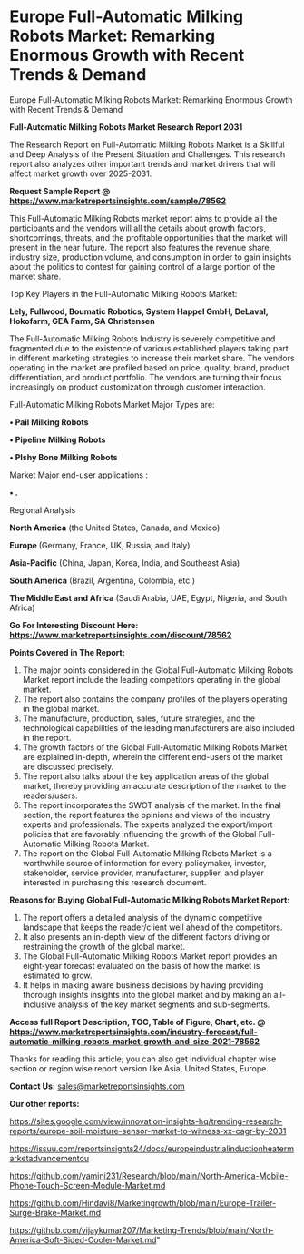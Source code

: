 # Europe Full-Automatic Milking Robots Market: Remarking Enormous Growth with Recent Trends & Demand
Europe Full-Automatic Milking Robots Market: Remarking Enormous Growth with Recent Trends & Demand

<strong>Full-Automatic Milking Robots Market Research Report 2031</strong>

The Research Report on Full-Automatic Milking Robots Market is a Skillful and Deep Analysis of the Present Situation and Challenges. This research report also analyzes other important trends and market drivers that will affect market growth over 2025-2031.

<strong>Request Sample Report @ <a href=https://www.marketreportsinsights.com/sample/78562>https://www.marketreportsinsights.com/sample/78562</a></strong>

This Full-Automatic Milking Robots market report aims to provide all the participants and the vendors will all the details about growth factors, shortcomings, threats, and the profitable opportunities that the market will present in the near future. The report also features the revenue share, industry size, production volume, and consumption in order to gain insights about the politics to contest for gaining control of a large portion of the market share.

Top Key Players in the Full-Automatic Milking Robots Market:

<strong>Lely, Fullwood, Boumatic Robotics, System Happel GmbH, DeLaval, Hokofarm, GEA Farm, SA Christensen</strong>

The Full-Automatic Milking Robots Industry is severely competitive and fragmented due to the existence of various established players taking part in different marketing strategies to increase their market share. The vendors operating in the market are profiled based on price, quality, brand, product differentiation, and product portfolio. The vendors are turning their focus increasingly on product customization through customer interaction.

Full-Automatic Milking Robots Market Major Types are:

<strong>• Pail Milking Robots

• Pipeline Milking Robots

• Plshy Bone Milking Robots</strong>

Market Major end-user applications :

<strong>• .</strong>

Regional Analysis

</u><strong><b>North America</b></strong> (the United States, Canada, and Mexico)

<strong><b>Europe </b></strong>(Germany, France, UK, Russia, and Italy)

<strong><b>Asia-Pacific</b></strong> (China, Japan, Korea, India, and Southeast Asia)

<strong><b>South America</b></strong> (Brazil, Argentina, Colombia, etc.)

<strong><b>The Middle East and Africa</b></strong> (Saudi Arabia, UAE, Egypt, Nigeria, and South Africa)

<strong>Go For Interesting Discount Here: <a href=https://www.marketreportsinsights.com/discount/78562>https://www.marketreportsinsights.com/discount/78562</a></strong>

<strong>Points Covered in The Report:</strong>
<ol>
  <li>The major points considered in the Global Full-Automatic Milking Robots Market report include the leading competitors operating in the global market.</li>
  <li>The report also contains the company profiles of the players operating in the global market.</li>
  <li>The manufacture, production, sales, future strategies, and the technological capabilities of the leading manufacturers are also included in the report.</li>
  <li>The growth factors of the Global Full-Automatic Milking Robots Market are explained in-depth, wherein the different end-users of the market are discussed precisely.</li>
  <li>The report also talks about the key application areas of the global market, thereby providing an accurate description of the market to the readers/users.</li>
  <li>The report incorporates the SWOT analysis of the market. In the final section, the report features the opinions and views of the industry experts and professionals. The experts analyzed the export/import policies that are favorably influencing the growth of the Global Full-Automatic Milking Robots Market.</li>
  <li>The report on the Global Full-Automatic Milking Robots Market is a worthwhile source of information for every policymaker, investor, stakeholder, service provider, manufacturer, supplier, and player interested in purchasing this research document.</li>
</ol>
<strong>Reasons for Buying Global Full-Automatic Milking Robots Market Report:</strong>

<ol>
  <li>The report offers a detailed analysis of the dynamic competitive landscape that keeps the reader/client well ahead of the competitors.</li>
  <li>It also presents an in-depth view of the different factors driving or restraining the growth of the global market.</li>
  <li>The Global Full-Automatic Milking Robots Market report provides an eight-year forecast evaluated on the basis of how the market is estimated to grow.</li>
  <li>It helps in making aware business decisions by having providing thorough insights insights into the global market and by making an all-inclusive analysis of the key market segments and sub-segments.</li>
</ol>
<strong>Access full Report Description, TOC, Table of Figure, Chart, etc. @ <a href=https://www.marketreportsinsights.com/industry-forecast/full-automatic-milking-robots-market-growth-and-size-2021-78562>https://www.marketreportsinsights.com/industry-forecast/full-automatic-milking-robots-market-growth-and-size-2021-78562</a></strong>


Thanks for reading this article; you can also get individual chapter wise section or region wise report version like Asia, United States, Europe.

<strong>Contact Us:</strong>
sales@marketreportsinsights.com

<strong>Our other reports:</strong>

<a href=https://sites.google.com/view/innovation-insights-hq/trending-research-reports/europe-soil-moisture-sensor-market-to-witness-xx-cagr-by-2031>https://sites.google.com/view/innovation-insights-hq/trending-research-reports/europe-soil-moisture-sensor-market-to-witness-xx-cagr-by-2031</a>

<a href=https://issuu.com/reportsinsights24/docs/europeindustrialinductionheatermarketadvancementou>https://issuu.com/reportsinsights24/docs/europeindustrialinductionheatermarketadvancementou</a>

<a href=https://github.com/yamini231/Research/blob/main/North-America-Mobile-Phone-Touch-Screen-Module-Market.md>https://github.com/yamini231/Research/blob/main/North-America-Mobile-Phone-Touch-Screen-Module-Market.md</a>

<a href=https://github.com/Hindavi8/Marketingrowth/blob/main/Europe-Trailer-Surge-Brake-Market.md>https://github.com/Hindavi8/Marketingrowth/blob/main/Europe-Trailer-Surge-Brake-Market.md</a>

<a href=https://github.com/vijaykumar207/Marketing-Trends/blob/main/North-America-Soft-Sided-Cooler-Market.md>https://github.com/vijaykumar207/Marketing-Trends/blob/main/North-America-Soft-Sided-Cooler-Market.md</a>"
